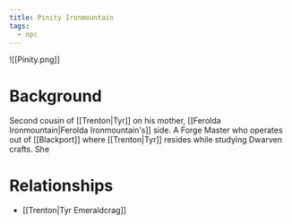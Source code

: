 ```yaml
---
title: Pinity Ironmountain
tags:
  - npc
---
```

![[Pinity.png]]
# Background
Second cousin of [[Trenton|Tyr]] on his mother, [[Ferolda Ironmountain|Ferolda Ironmountain's]] side. A Forge Master who operates out of [[Blackport]] where [[Trenton|Tyr]] resides while studying Dwarven crafts. She

# Relationships
* [[Trenton|Tyr Emeraldcrag]]